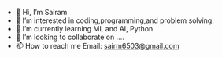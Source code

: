 - 👋 Hi, I’m Sairam
- 👀 I’m interested in coding,programming,and problem solving. 
- 🌱 I’m currently learning ML and AI, Python
- 💞️ I’m looking to collaborate on ....
- 📫 How to reach me Email: sairm6503@gmail.com

<!---
Sam2602/Sam2602 is a ✨ special ✨ repository because its `README.md` (this file) appears on your GitHub profile.
You can click the Preview link to take a look at your changes.
--->
